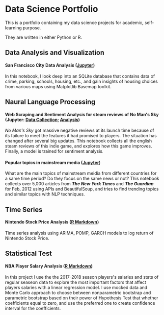 # Data Science Portfolio
This is a portfolio containing my data science projects for academic, self-learning purpose.

They are written in either Python or R.

## Data Analysis and Visualization
#### San Francisco City Data Analysis ([Jupyter](https://nbviewer.jupyter.org/github/Zhihan-Zhu/Zhihan-Gary-Zhu/blob/master/SF%20Data%20Analysis.ipynb))
In this notebook, I look deep into an SQLite database that contains data of crime, parking, schools, housing, etc., and gain insights of housing choices from various maps using Matplotlib Basemap toolkit.

## Naural Language Processing
#### Web Scraping and Sentiment Analysis for steam reviews of No Man's Sky (Jupyter: [Data Collection](https://github.com/Zhihan-Zhu/Zhihan-Gary-Zhu/blob/master/No%20Man's%20Sky%20data%20collection.ipynb); [Analysis](https://github.com/Zhihan-Zhu/Zhihan-Gary-Zhu/blob/master/No%20Man's%20Sky%20Analysis.ipynb))
*No Man's Sky* got massive negative reviews at its launch time because of its failure to meet the features it had promised to players. The situation has changed after several big updates. This notebook collects all the english steam reviews of this indie game, and explores how this game improves. Finally, a model is trained for sentiment analysis.

#### Popular topics in mainstream media ([Jupyter]())
What are the main topics of mainstream meidia from different countries for a same time period? Do they focus on the same news or not? This notebook collects over 5,000 articles from ***The New York Times*** and ***The Guardian*** for Feb, 2012 using APIs and BeautifulSoup, and tries to find trending topics and similar topics with NLP techniques.

## Time Series
#### Nintendo Stock Price Analysis ([R Markdown](http://htmlpreview.github.io/?https://github.com/Zhihan-Zhu/Zhihan-Gary-Zhu/blob/master/Nintendo%20Stock/Final_Project.html))
Time series analysis using ARIMA, POMP, GARCH models to log return of Nintendo Stock Price.

## Statistical Test
#### NBA Player Salary Analysis ([R Markdown](https://github.com/Zhihan-Zhu/Zhihan-Gary-Zhu/blob/master/NBA%20Salary/NBA%20Salary.md))
In this project I use the the 2017-2018 season players's salaries and stats of regular seaseon data to explore the most important factors that affect players salaries with a linear regression model. I use mocked data and Monte Carlo approach to choose between nonparametric bootstrap and parametric bootstrap based on their power of Hypothesis Test that whether coefficients equal to zero, and use the preferred one to create confidence interval for the coefficients.

